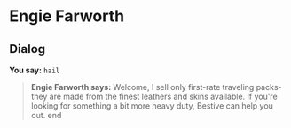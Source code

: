 # Engie Farworth
## Dialog

**You say:** `hail`



>**Engie Farworth says:** Welcome, I sell only first-rate traveling packs- they are made from the finest leathers and skins available. If you're looking for something a bit more heavy duty, Bestive can help you out.
end

